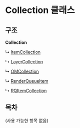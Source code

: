 # Collection 클래스

## 구조

**Collection**

↳ [ItemCollection](itemcollection-class.md)

↳ [LayerCollection](layercollection-class.md)

↳ [OMCollection](omcollection-class.md)

↳ [RenderQueueItem](renderqueueitem-class.md)

↳ [RQItemCollection](rqitemcollection-class.md)

## 목차

\(사용 가능한 항목 없음\)

